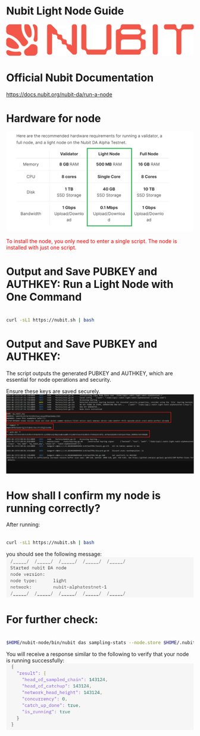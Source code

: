 # Nubit Light Node Guide

![alt text](https://raw.githubusercontent.com/it-blockchain/Nubit/main/images/67.png)

# Official Nubit Documentation
https://docs.nubit.org/nubit-da/run-a-node

# Hardware for node
![alt text](https://raw.githubusercontent.com/it-blockchain/Nubit/main/images/2024-06-19%2018_10_34-Run%20a%20Node%20(Advanced)%20_%20Nubit.png)


<span style="color:red">To install the node, you only need to enter a single script. The node is installed with just one script.</span>
# Output and Save PUBKEY and AUTHKEY: Run a Light Node with One Command
```bash

curl -sL1 https://nubit.sh | bash

```
# Output and Save PUBKEY and AUTHKEY:
The script outputs the generated PUBKEY and AUTHKEY, which are essential for node operations and security.

Ensure these keys are saved securely.
![alt text](https://raw.githubusercontent.com/it-blockchain/Nubit/main/images/2024-06-19%2019_00_51-Ubuntu.NODE%20CRYPTO%20-%20VMware%20Workstation.png)

# How shall I confirm my node is running correctly?
After running: 
```bash

curl -sL1 https://nubit.sh | bash

```
you should see the following message:
![alt text](https://raw.githubusercontent.com/it-blockchain/Nubit/main/images/2024-06-19%2019_06_12-Run%20a%20Node%20-%20FAQ%20_%20Nubit.png)
# For further check:
```bash

$HOME/nubit-node/bin/nubit das sampling-stats --node.store $HOME/.nubit-light-nubit-alphatestnet-1

```
You will receive a response similar to the following to verify that your node is running successfully:
![alt text](https://raw.githubusercontent.com/it-blockchain/Nubit/main/images/13.png)
